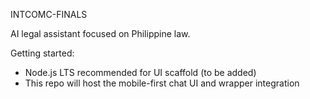 INTCOMC-FINALS

AI legal assistant focused on Philippine law.

Getting started:
- Node.js LTS recommended for UI scaffold (to be added)
- This repo will host the mobile-first chat UI and wrapper integration


